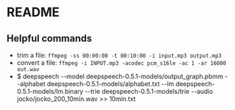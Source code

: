# README

## Helpful commands
- trim a file: ```ffmpeg -ss 00:00:00 -t 00:10:00 -i input.mp3 output.mp3``` 
- convert a file: ```ffmpeg -i INPUT.mp3 -acodec pcm_s16le -ac 1 -ar 16000 out.wav```
- $ deepspeech --model deepspeech-0.5.1-models/output_graph.pbmm --alphabet deepspeech-0.5.1-models/alphabet.txt --lm deepspeech-0.5.1-models/lm.binary --trie deepspeech-0.5.1-models/trie --audio jocko/jocko_200_10min.wav >> 10min.txt
